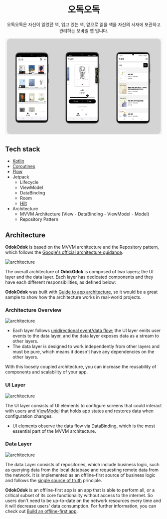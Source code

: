 
<h1 align="center">오독오독</h1>

<p align="center">
오독오독은 자신이 읽었던 책, 읽고 있는 책, 앞으로 읽을 책을 자신의 서재에 보관하고 관리하는 모바일 앱 입니다.
</p>

<p align="center">
<img src="/previews/odok_intro.png"/>
</p>



## Tech stack

- [Kotlin](https://kotlinlang.org/) 
- [Coroutines](https://github.com/Kotlin/kotlinx.coroutines)
- [Flow](https://kotlin.github.io/kotlinx.coroutines/kotlinx-coroutines-core/kotlinx.coroutines.flow/) 
- Jetpack
  - Lifecycle
  - ViewModel
  - DataBinding
  - Room
  - [Hilt](https://dagger.dev/hilt/)
- Architecture
  - MVVM Architecture (View - DataBinding - ViewModel - Model)
  - Repository Pattern

## Architecture
**OdokOdok** is based on the MVVM architecture and the Repository pattern, which follows the [Google's official architecture guidance](https://developer.android.com/topic/architecture).

![architecture](../bookchibakchi/figure/figure0.png)

The overall architecture of **OdokOdok** is composed of two layers; the UI layer and the data layer. Each layer has dedicated components and they have each different responsibilities, as defined below:

**OdokOdok** was built with [Guide to app architecture](https://developer.android.com/topic/architecture), so it would be a great sample to show how the architecture works in real-world projects.


### Architecture Overview

![architecture](../bookchibakchi/figure/figure1.png)

- Each layer follows [unidirectional event/data flow](https://developer.android.com/topic/architecture/ui-layer#udf); the UI layer emits user events to the data layer, and the data layer exposes data as a stream to other layers.
- The data layer is designed to work independently from other layers and must be pure, which means it doesn't have any dependencies on the other layers.

With this loosely coupled architecture, you can increase the reusability of components and scalability of your app.

### UI Layer

![architecture](../bookchibakchi/figure/figure2.png)

The UI layer consists of UI elements to configure screens that could interact with users and [ViewModel](https://developer.android.com/topic/libraries/architecture/viewmodel) that holds app states and restores data when configuration changes.
- UI elements observe the data flow via [DataBinding](https://developer.android.com/topic/libraries/data-binding), which is the most essential part of the MVVM architecture.

### Data Layer

![architecture](../bookchibakchi/figure/figure3.png)

The data Layer consists of repositories, which include business logic, such as querying data from the local database and requesting remote data from the network. It is implemented as an offline-first source of business logic and follows the [single source of truth](https://en.wikipedia.org/wiki/Single_source_of_truth) principle.<br>

**OdokOdok** is an offline-first app is an app that is able to perform all, or a critical subset of its core functionality without access to the internet.
So users don't need to be up-to-date on the network resources every time and it will decrease users' data consumption. For further information, you can check out [Build an offline-first app](https://developer.android.com/topic/architecture/data-layer/offline-first).
